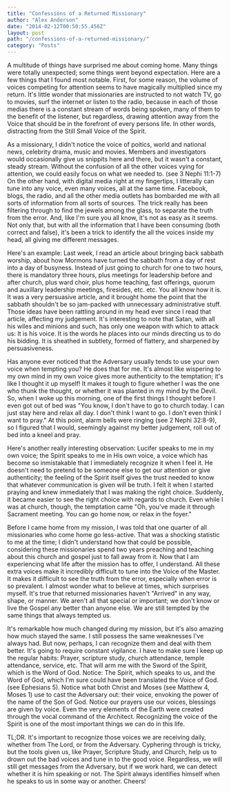 ```yaml
---
title: "Confessions of a Returned Missionary"
author: "Alex Anderson"
date: "2014-02-12T00:50:55.456Z"
layout: post
path: "/confessions-of-a-returned-missionary/"
category: "Posts"
---
```


A multitude of things have surprised me about coming home. Many things were totally unexpected; some things went beyond expectation. Here are a few things that I found most notable. First, for some reason, the volume of voices competing for attention seems to have magically multiplied since my return. It's little wonder that missionaries are instructed to not watch TV, go to movies, surf the internet or listen to the radio, because in each of those medias there is a constant stream of words being spoken, many of them to the benefit of the listener, but regardless, drawing attention away from the Voice that should be in the forefront of every persons life. In other words, distracting from the Still Small Voice of the Spirit.

As a missionary, I didn't notice the voice of poitics, world and national news, celebrity drama, music and movies. Members and investigators would occasionally give us snippits here and there, but it wasn't a constant, steady stream. Without the confusion of all the other voices vying for attention, we could easily focus on what we needed to. (see 3 Nephi 11:1-7) On the other hand, with digital media right at my fingertips, I litterally can tune into any voice, even many voices, all at the same time. Facebook, blogs, the radio, and all the other media outlets has bombarded me with all sorts of information from all sorts of sources. The trick really has been filtering through to find the jewels among the glass, to separate the truth from the error. And, like I'm sure you all know, it's not as easy as it seems. Not only that, but with all the information that I have been consuming (both correct and false), it's been a trick to identify the all the voices inside my head, all giving me different messages.

Here's an example: Last week, I read an article about bringing back sabbath worship, about how Mormons have turned the sabbath from a day of rest into a day of busyness. Instead of just going to church for one to two hours, there is mandatory three hours, plus meetings for leadership before and after church, plus ward choir, plus home teaching, fast offerings, quorum and auxillary leadership meetings, firesides, etc. etc. You all know how it is. It was a very persuasive article, and it brought home the point that the sabbath shouldn't be so jam-packed with unnecessary administrative stuff. Those ideas have been rattling around in my head ever since I read that article, affecting my judgement. It's interesting to note that Satan, with all his wiles and minions and such, has only one weapon with which to attack us: It is his voice. It is the words he places into our minds directing us to do his bidding. It is sheathed in subtlety, formed of flattery, and sharpened by persuasiveness.

Has anyone ever noticed that the Adversary usually tends to use your own voice when tempting you? He does that for me. It's almost like wispering to my own mind in my own voice gives more authenticity to the temptation; it's like I thought it up myself! It makes it tough to figure whether I was the one who thunk the thought, or whether it was planted in my mind by the Devil. So, when I woke up this morning, one of the first things I thought before I even got out of bed was "You know, I don't have to go to church today. I can just stay here and relax all day. I don't think I want to go. I don't even think I want to pray." At this point, alarm bells were ringing (see 2 Nephi 32:8-9), so I figured that I would, seemingly against my better judgement, roll out of bed into a kneel and pray.

Here's another really interesting observation: Lucifer speaks to me in my own voice; the Spirit speaks to me in His own voice, a voice which has become so inmistakable that I immediately recognize it when I feel it. He doesn't need to pretend to be someone else to get our attention or give authenticity; the feeling of the Spirit itself gives the trust needed to know that whatever communication is given will be truth. I felt it when I started praying and knew immediately that I was making the right choice. Suddenly, it became easier to see the right choice with regards to church. Even while I was at church, though, the temptation came "Oh, you've made it through Sacrament meeting. You can go home now, or relax in the foyer."

Before I came home from my mission, I was told that one quarter of all missionaries who come home go less-active. That was a shocking statistic to me at the time; I didn't understand how that could be possible, considering these missionaries spend two years preaching and teaching about this church and gospel just to fall away from it. Now that I am experiencing what life after the mission has to offer, I understand. All these extra voices make it incredibly difficult to tune into the Voice of the Master. It makes it difficult to see the truth from the error, especially when error is so prevalent. I almost wonder what to believe at times, which surprises myself. It's true that returned missionaries haven't "Arrived" in any way, shape, or manner. We aren't all that special or important; we don't know or live the Gospel any better than anyone else. We are still tempted by the same things that always tempted us.

It's remarkable how much changed during my mission, but it's also amazing how much stayed the same. I still possess the same weaknesses I've always had. But now, perhaps, I can recognize them and deal with them better. It's going to require constant vigilance. I have to make sure I keep up the regular habits: Prayer, scripture study, church attendance, temple attendance, service, etc. That will arm me with the Sword of the Spirit, which is the Word of God. Notice: The Spirit, which speaks to us, and the Word of God, which I'm sure could have been translated the Voice of God. (see Ephesians 5). Notice what both Christ and Moses (see Matthew 4, Moses 1) use to cast the Adversary out: their voice, envoking the power of the name of the Son of God. Notice our prayers use our voices, blessings are given by voice. Even the very elements of the Earth were created through the vocal command of the Architect. Recognizing the voice of the Spirit is one of the most important things we can do in this life.

TL;DR. It's important to recognize those voices we are receiving daily, whether from The Lord, or from the Adversary. Cyphering through is tricky, but the tools given us, like Prayer, Scripture Study, and Church, help us to drown out the bad voices and tune in to the good voice. Regardless, we will still get messages from the Adversary, but if we work hard, we can detect whether it is him speaking or not. The Spirit always identifies himself when he speaks to us in some way or another. Cheers!